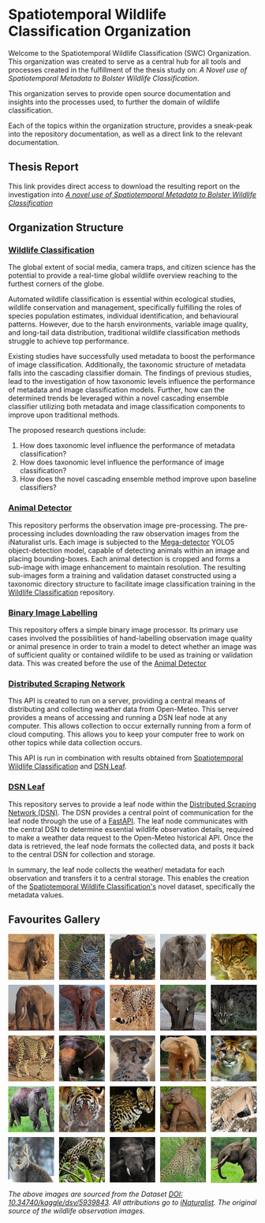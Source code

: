 # Spatiotemporal Wildlife Classification Organization

Welcome to the Spatiotemporal Wildlife Classification (SWC) Organization. 
This organization was created to serve as a central hub for all tools and processes created in the fulfillment of 
the thesis study on: _A Novel use of Spatiotemporal Metadata to Bolster Wildlife Classification_.

This organization serves to provide open source documentation and insights into the processes used, to further the 
domain of wildlife classification. 

Each of the topics within the organization structure, provides a sneak-peak into the repository documentation, as well 
as a direct link to the relevant documentation.

## Thesis Report
This link provides direct access to download the resulting report on the investigation into [_A novel use of Spatiotemporal Metadata to Bolster Wildlife Classification_](resources/thesis_final_draft.pdf)

## Organization Structure

### [Wildlife Classification](https://spatiotemporal-wildlife-classification.github.io/Wildlife-Classification/)
The global extent of social media, camera traps, and citizen science has the potential to provide 
a real-time global wildlife overview reaching to the furthest corners of the globe.

Automated wildlife classification is essential within ecological studies, wildlife conservation and management, 
specifically fulfilling the roles of species population estimates, individual identification, and behavioural patterns.
However, due to the harsh environments, variable image quality, and long-tail data distribution, traditional 
wildlife classification methods struggle to achieve top performance. 

Existing studies have successfully used metadata to boost the performance of image classification. 
Additionally, the taxonomic structure of metadata falls into the cascading classifier domain. 
The findings of previous studies, lead to the investigation of how taxonomic levels influence the performance 
of metadata and image classification models. Further, how can the determined trends be leveraged within a novel 
cascading ensemble classifier utilizing both metadata and image classification components to improve upon traditional 
methods.

The proposed research questions include:

1. How does taxonomic level influence the performance of metadata classification?
2. How does taxonomic level influence the performance of image classification?
3. How does the novel cascading ensemble method improve upon baseline classifiers?

### [Animal Detector](https://spatiotemporal-wildlife-classification.github.io/Animal-Detector/)
This repository performs the observation image pre-processing. 
The pre-processing includes downloading the raw observation images from the iNaturalist urls. 
Each image is subjected to the [Mega-detector](https://github.com/microsoft/CameraTraps/blob/main/megadetector.md) YOLO5 object-detection model, capable of detecting animals within an image 
and placing bounding-boxes. Each animal detection is cropped and forms a sub-image with image enhancement to maintain resolution.
The resulting sub-images form a training and validation dataset constructed using a taxonomic directory structure to facilitate 
image classification training in the [Wildlife Classification](https://spatiotemporal-wildlife-classification.github.io/Wildlife-Classification/) repository.

### [Binary Image Labelling](https://spatiotemporal-wildlife-classification.github.io/Binary-Image-Labelling/)
This repository offers a simple binary image processor. 
Its primary use cases involved the possibilities of hand-labelling observation image quality or animal presence in order to train a model
to detect whether an image was of sufficient quality or contained wildlife to be used as training or validation data. 
This was created before the use of the [Animal Detector](https://spatiotemporal-wildlife-classification.github.io/Animal-Detector/)



### [Distributed Scraping Network](https://spatiotemporal-wildlife-classification.github.io/Distributed-Scraping-Network/)
This API is created to run on a server, providing a central means of distributing and collecting weather data from
Open-Meteo. 
This server provides a means of accessing and running a DSN leaf node at any computer. 
This allows collection to occur externally running from a form of cloud computing. 
This allows you to keep your computer free to work on other topics while data collection occurs.

This API is run in combination with results obtained from [Spatiotemporal Wildlife Classification](https://trav-d13.github.io/spatiotemporal_wildlife_classification/) and [DSN Leaf](https://spatiotemporal-wildlife-classification.github.io/DSN-Leaf/).


### [DSN Leaf](https://spatiotemporal-wildlife-classification.github.io/DSN-Leaf/)
This repository serves to provide a leaf node within the [Distributed Scraping Network (DSN)](https://spatiotemporal-wildlife-classification.github.io/Distributed-Scraping-Network/). 
The DSN provides a central point of communication for the leaf node through the use of a [FastAPI](https://fastapi.tiangolo.com/).
The leaf node communicates with the central DSN to determine essential wildlife observation details, 
required to make a weather data request to the Open-Meteo historical API. Once the data is retrieved, the leaf node formats the collected data, and posts it back to the central DSN for collection and storage. 

In summary, the leaf node collects the weather/ metadata for each observation and transfers it to a central storage. 
This enables the creation of the [Spatiotemporal Wildlife Classification's](https://trav-d13.github.io/spatiotemporal_wildlife_classification/) novel dataset, specifically the metadata values.

## Favourites Gallery 
<div style="display: grid; grid-template-columns: repeat(5, 1fr); gap: 10px; justify-items: center;">

  <img src="resources/22096_a.jpg" alt="Image 1">
  <img src="resources/56800_a.jpg" alt="Image 2">
  <img src="resources/7133786_a.jpg" alt="Image 3">
  <img src="resources/8784633_a.jpg" alt="Image 4">
  <img src="resources/45223793_a.jpg" alt="Image 5">

  <img src="resources/8000944_a.jpg" alt="Image 6">
  <img src="resources/4654956_b.jpg" alt="Image 7">
  <img src="resources/3885597_a.jpg" alt="Image 8">
  <img src="resources/153779184_a.jpg" alt="Image 9">
  <img src="resources/105656953_a.jpg" alt="Image 10">

  <img src="resources/3782340_a.jpg" alt="Image 11">
  <img src="resources/40172032_a.jpg" alt="Image 12">
  <img src="resources/37897630_a.jpg" alt="Image 13">
  <img src="resources/36019502_a.jpg" alt="Image 14">
  <img src="resources/130558316_a.jpg" alt="Image 15">

  <img src="resources/83474493_a.jpg" alt="Image 16">
  <img src="resources/43896081_a.jpg" alt="Image 17">
  <img src="resources/26003681_a.jpg" alt="Image 18">
  <img src="resources/2416926_b.jpg" alt="Image 19">
  <img src="resources/93058775_a.jpg" alt="Image 20">

  <img src="resources/49775558_a.jpg" alt="Image 21">
  <img src="resources/54413848_a.jpg" alt="Image 22">
  <img src="resources/25330500_a.jpg" alt="Image 23">
  <img src="resources/14883103_a.jpg" alt="Image 24">
  <img src="resources/6479106_a.jpg" alt="Image 25">
</div>

_The above images are sourced from the Dataset [DOI: 10.34740/kaggle/dsv/5939843](https://www.kaggle.com/datasets/travisdaws/spatiotemporal-wildlife-dataset). 
All attributions go to [iNaturalist](https://www.inaturalist.org/). The original source of the wildlife observation images._


